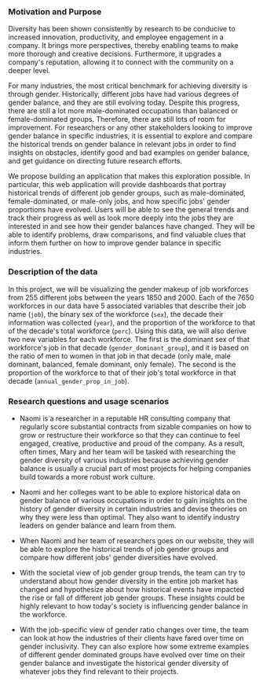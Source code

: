 ### Motivation and Purpose

Diversity has been shown consistently by research to be conducive to increased innovation, productivity, and employee engagement in a company. It brings more perspectives, thereby enabling teams to make more thorough and creative decisions. Furthermore, it upgrades a company's reputation, allowing it to connect with the community on a deeper level.

For many industries, the most critical benchmark for achieving diversity is through gender. Historically, different jobs have had various degrees of gender balance, and they are still evolving today. Despite this progress, there are still a lot more male-dominated occupations than balanced or female-dominated groups. Therefore, there are still lots of room for improvement. For researchers or any other stakeholders looking to improve gender balance in specific industries, it is essential to explore and compare the historical trends on gender balance in relevant jobs in order to find insights on obstacles, identify good and bad examples on gender balance, and get guidance on directing future research efforts.

We propose building an application that makes this exploration possible. In particular, this web application will provide dashboards that portray historical trends of different job gender groups, such as male-dominated, female-dominated, or male-only jobs, and how specific jobs' gender proportions have evolved. Users will be able to see the general trends and track their progress as well as look more deeply into the jobs they are interested in and see how their gender balances have changed. They will be able to identify problems, draw comparisons, and find valuable clues that inform them further on how to improve gender balance in specific industries.

### Description of the data

In this project, we will be visualizing the gender makeup of job workforces from 255 different jobs between the years 1850 and 2000. Each of the 7650 workforces in our data have 5 associated variables that describe their job name (`job`), the binary sex of the workforce (`sex`), the decade their information was collected (`year`), and the proportion of the workforce to that of the decade's total workforce (`perc`). Using this data, we will also derive two new variables for each workforce. The first is the dominant sex of that workforce's job in that decade (`gender_dominant_group`), and it is based on the ratio of men to women in that job in that decade (only male, male dominant, balanced, female dominant, only female). The second is the proportion of the workforce to that of their job's total workforce in that decade (`annual_gender_prop_in_job`).

### Research questions and usage scenarios

- Naomi is a researcher in a reputable HR consulting company that regularly score substantial contracts from sizable companies on how to grow or restructure their workforce so that they can continue to feel engaged, creative, productive and proud of the company. As a result, often times, Mary and her team will be tasked with researching the gender diversity of various industries because achieving gender balance is usually a crucial part of most projects for helping companies build towards a more robust work culture.

- Naomi and her colleges want to be able to explore historical data on gender balance of various occupations in order to gain insights on the history of gender diversity in certain industries and devise theories on why they were less than optimal. They also want to identify industry leaders on gender balance and learn from them.

- When Naomi and her team of researchers goes on our website, they will be able to explore the historical trends of job gender groups and compare how different jobs' gender diversities have evolved.

- With the societal view of job gender group trends, the team can try to understand about how gender diversity in the entire job market has changed and hypothesize about how historical events have impacted the rise or fall of different job gender groups. These insights could be highly relevant to how today's society is influencing gender balance in the workforce.

- With the job-specific view of gender ratio changes over time, the team can look at how the industries of their clients have fared over time on gender inclusivity. They can also explore how some extreme examples of different gender dominated groups have evolved over time on their gender balance and investigate the historical gender diversity of whatever jobs they find relevant to their projects.
